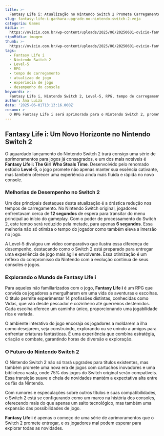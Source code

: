 ```yaml
---
title: >-
  Fantasy Life i: Atualização no Nintendo Switch 2 Promete Carregamentos Mais Rápidos
slug: fantasy-life-i-ganhara-upgrade-no-nintendo-switch-2-veja
categoria: Games
midia: >-
  https://ovicio.com.br/wp-content/uploads/2025/06/20250601-ovicio-fantasy-life-2.jpg
tipoMidia: imagem
thumb: >-
  https://ovicio.com.br/wp-content/uploads/2025/06/20250601-ovicio-fantasy-life-2.jpg
tags:
  - Fantasy Life i
  - Nintendo Switch 2
  - Level-5
  - RPG
  - tempo de carregamento
  - atualizao de jogo
  - experincia de jogo
  - desempenho do console
keywords: >-
  Fantasy Life i, Nintendo Switch 2, Level-5, RPG, tempo de carregamento, atualização de jogo, experiência de jogo, desempenho do console
author: Ana Luiza
data: '2025-06-01T13:13:16.000Z'
resumo: >-
  O RPG Fantasy Life i será aprimorado para o Nintendo Switch 2, prometendo tempos de carregamento significativamente reduzidos. A atualização traz melhorias que vão além do desempenho, elevando a experiência de jogo dos usuários.
---
```


## Fantasy Life i: Um Novo Horizonte no Nintendo Switch 2

O aguardado lançamento do Nintendo Switch 2 trará consigo uma série de aprimoramentos para jogos já consagrados, e um dos mais notáveis é **Fantasy Life i: The Girl Who Steals Time**. Desenvolvido pelo renomado estúdio **Level-5**, o jogo promete não apenas manter sua essência cativante, mas também oferecer uma experiência ainda mais fluida e rápida no novo console.

### Melhorias de Desempenho no Switch 2

Um dos principais destaques desta atualização é a drástica redução nos tempos de carregamento. No Nintendo Switch original, jogadores enfrentavam cerca de **12 segundos** de espera para transitar do menu principal ao início do gameplay. Com o poder de processamento do Switch 2, este tempo será reduzido pela metade, para apenas **6 segundos**. Essa melhoria não só otimiza o tempo do jogador como também eleva a imersão no jogo.

A Level-5 divulgou um vídeo comparativo que ilustra essa diferença de desempenho, destacando como o Switch 2 está preparado para entregar uma experiência de jogo mais ágil e envolvente. Essa otimização é um reflexo do compromisso da Nintendo com a evolução contínua de seus consoles e jogos.

### Explorando o Mundo de Fantasy Life i

Para aqueles não familiarizados com o jogo, **Fantasy Life i** é um RPG que convida os jogadores a mergulharem em uma vida de aventuras e escolhas. O título permite experimentar 14 profissões distintas, conhecidas como Vidas, que vão desde pescador e cozinheiro até guerreiros destemidos. Cada escolha oferece um caminho único, proporcionando uma jogabilidade rica e variada.

O ambiente interativo do jogo encoraja os jogadores a moldarem a ilha como desejarem, seja construindo, explorando ou se unindo a amigos para enfrentar criaturas fantásticas. É uma experiência que combina estratégia, criação e combate, garantindo horas de diversão e exploração.

### O Futuro do Nintendo Switch 2

O Nintendo Switch 2 não só trará upgrades para títulos existentes, mas também promete uma nova era de jogos com cartuchos inovadores e uma biblioteca vasta, onde 75% dos jogos do Switch original serão compatíveis. Essa transição suave e cheia de novidades mantém a expectativa alta entre os fãs da Nintendo.

Com rumores e especulações sobre outros títulos e suas compatibilidades, o Switch 2 está se configurando como um marco na história dos consoles, oferecendo mais do que apenas um salto tecnológico, mas também uma expansão das possibilidades de jogo.

**Fantasy Life i** é apenas o começo de uma série de aprimoramentos que o Switch 2 promete entregar, e os jogadores mal podem esperar para explorar todas as novidades.

